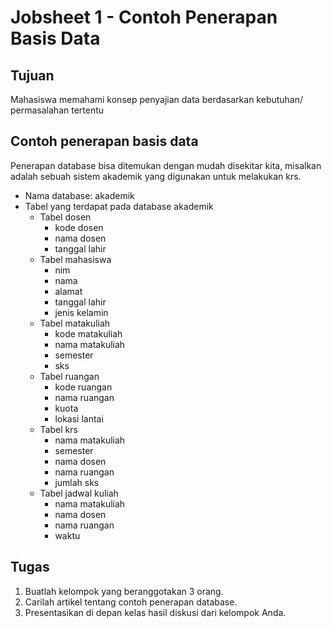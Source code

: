 # Jobsheet 1 - Contoh Penerapan Basis Data

## Tujuan
Mahasiswa memahami konsep penyajian data berdasarkan kebutuhan/ permasalahan tertentu

## Contoh penerapan basis data
Penerapan database bisa ditemukan dengan mudah disekitar kita, misalkan adalah sebuah sistem akademik yang digunakan
untuk melakukan krs.
+ Nama database: akademik
+ Tabel yang terdapat pada database akademik
    - Tabel dosen
        * kode dosen
        * nama dosen
        * tanggal lahir
    - Tabel mahasiswa  
        * nim
        * nama
        * alamat
        * tanggal lahir
        * jenis kelamin
    - Tabel matakuliah
        * kode matakuliah
        * nama matakuliah
        * semester
        * sks
    - Tabel ruangan
        * kode ruangan
        * nama ruangan
        * kuota
        * lokasi lantai  
    - Tabel krs
        * nama matakuliah
        * semester
        * nama dosen
        * nama ruangan
        * jumlah sks  
    - Tabel jadwal kuliah
        * nama matakuliah
        * nama dosen
        * nama ruangan
        * waktu

## Tugas
1. Buatlah kelompok yang beranggotakan 3 orang.
2. Carilah artikel tentang contoh penerapan database.
3. Presentasikan di depan kelas hasil diskusi dari kelompok Anda.